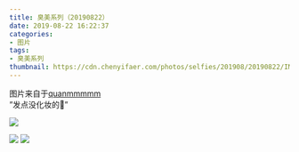 ```yaml
---
title: 臭美系列（20190822）
date: 2019-08-22 16:22:37
categories:
- 图片
tags:
- 臭美系列
thumbnail: https://cdn.chenyifaer.com/photos/selfies/201908/20190822/IMG_7192.JPG
---
```


图片来自于<a href="https://weibo.com/p/1005051720171447" target="_blank">quanmmmmm</a><br/> ”发点没化妆的🤳” 

![](https://cdn.chenyifaer.com/photos/selfies/201908/20190822/IMG_7192.JPG)

<!--more-->

![](https://cdn.chenyifaer.com/photos/selfies/201908/20190822/IMG_7193.JPG)
![](https://cdn.chenyifaer.com/photos/selfies/201908/20190822/IMG_7194.JPG)
